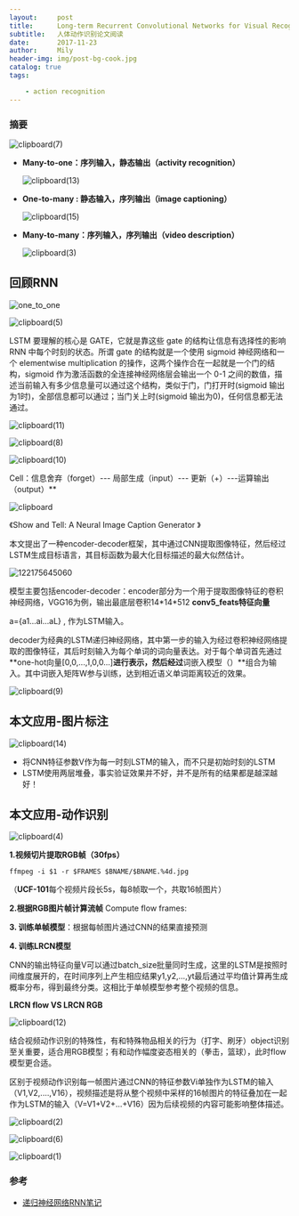 ```yaml
---
layout:     post
title:      Long-term Recurrent Convolutional Networks for Visual Recognition and Description
subtitle:   人体动作识别论文阅读
date:       2017-11-23
author:     Mily
header-img: img/post-bg-cook.jpg
catalog: true
tags:

    - action recognition
---
```


### 摘要

![clipboard(7)](/../img/2017-11-23-LRCN/clipboard(7).png)

- **Many-to-one：序列输入，静态输出（**activity recognition**）**

  ![clipboard(13)](/../img/2017-11-23-LRCN/clipboard(13).png)

- **One-to-many : 静态输入，序列输出（**image captioning**）**

  ![clipboard(15)](/../img/2017-11-23-LRCN/clipboard(15).png)

- **Many-to-many：序列输入，序列输出（**video description**）**

  ![clipboard(3)](/../img/2017-11-23-LRCN/clipboard(3).png)

## 回顾RNN

![one_to_one](/../img/2017-11-23-LRCN/one_to_one.png)

![clipboard(5)](/../img/2017-11-23-LRCN/clipboard(5).png)

LSTM 要理解的核心是 GATE，它就是靠这些 gate 的结构让信息有选择性的影响 RNN 中每个时刻的状态。所谓 gate 的结构就是一个使用 sigmoid 神经网络和一个 elementwise multiplication 的操作，这两个操作合在一起就是一个门的结构，sigmoid 作为激活函数的全连接神经网络层会输出一个 0-1 之间的数值，描述当前输入有多少信息量可以通过这个结构，类似于门，门打开时(sigmoid 输出为1时)，全部信息都可以通过；当门关上时(sigmoid 输出为0)，任何信息都无法通过。

![clipboard(11)](/../img/2017-11-23-LRCN/clipboard(11).png)

![clipboard(8)](/../img/2017-11-23-LRCN/clipboard(8).png)

![clipboard(10)](/../img/2017-11-23-LRCN/clipboard(10).png)

Cell：信息舍弃（forget）--- 局部生成（input）--- 更新（+）---运算输出（output）**

![clipboard](/../img/2017-11-23-LRCN/clipboard.png)

《Show and Tell: A Neural Image Caption Generator 》

本文提出了一种encoder-decoder框架，其中通过CNN提取图像特征，然后经过LSTM生成目标语言，其目标函数为最大化目标描述的最大似然估计。

![122175645060](/../img/2017-11-23-LRCN/122175645060.png)

模型主要包括encoder-decoder：encoder部分为一个用于提取图像特征的卷积神经网络，VGG16为例，输出最底层卷积14\*14\*512 **conv5_feats特征向量**

a={a1...ai...aL} ,  作为LSTM输入。

decoder为经典的LSTM递归神经网络，其中第一步的输入为经过卷积神经网络提取的图像特征，其后时刻输入为每个单词的词向量表达。对于每个单词首先通过**one-hot向量[0,0,...,1,0,0...]**进行表示，然后经过**词嵌入模型（）**组合为输入。其中词嵌入矩阵W参与训练，达到相近语义单词距离较近的效果。

![clipboard(9)](/../img/2017-11-23-LRCN/clipboard(9).png)

## **本文应用-图片标注**

![clipboard(14)](/../img/2017-11-23-LRCN/clipboard(14).png)

- 将CNN特征参数V作为每一时刻LSTM的输入，而不只是初始时刻的LSTM
- LSTM使用两层堆叠，事实验证效果并不好，并不是所有的结果都是越深越好！

## **本文应用-动作识别**

![clipboard(4)](/../img/2017-11-23-LRCN/clipboard(4).png)

**1.视频切片提取RGB帧（30fps）**

```
ffmpeg -i $1 -r $FRAMES $BNAME/$BNAME.%4d.jpg
```

（**UCF-101**每个视频片段长5s，每8帧取一个，共取16帧图片）

**2.根据RGB图片帧计算流帧** Compute flow frames:

**3. 训练单帧模型**：根据每帧图片通过CNN的结果直接预测

**4. 训练LRCN模型**

CNN的输出特征向量V可以通过batch_size批量同时生成，这里的LSTM是按照时间维度展开的，在时间序列上产生相应结果y1,y2,...,yt最后通过平均值计算再生成概率分布，得到最终分类。这相比于单帧模型参考整个视频的信息。

**LRCN flow VS LRCN RGB**

![clipboard(12)](/../img/2017-11-23-LRCN/clipboard(12).png)

结合视频动作识别的特殊性，有和特殊物品相关的行为（打字、刷牙）object识别至关重要，适合用RGB模型；有和动作幅度姿态相关的（拳击，篮球），此时flow模型更合适。

区别于视频动作识别每一帧图片通过CNN的特征参数Vi单独作为LSTM的输入（V1,V2,....,V16），视频描述是将从整个视频中采样的16帧图片的特征叠加在一起作为LSTM的输入（V=V1+V2+...+V16）因为后续视频的内容可能影响整体描述。

![clipboard(2)](/../img/2017-11-23-LRCN/clipboard(2).png)

![clipboard(6)](/../img/2017-11-23-LRCN/clipboard(6).png)

![clipboard(1)](/../img/2017-11-23-LRCN/clipboard(1).png)

### 参考

- [递归神经网络RNN笔记](http://www.shuang0420.com/2017/07/21/%E9%80%92%E5%BD%92%E7%A5%9E%E7%BB%8F%E7%BD%91%E7%BB%9C%20RNN%20%E7%AC%94%E8%AE%B0/)


